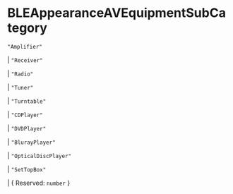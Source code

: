 # **BLEAppearanceAVEquipmentSubCategory**

`"Amplifier"`

| `"Receiver"`

| `"Radio"`

| `"Tuner"`

| `"Turntable"`

| `"CDPlayer"`

| `"DVDPlayer"`

| `"BlurayPlayer"`

| `"OpticalDiscPlayer"`

| `"SetTopBox"`

| { Reserved: `number` }
